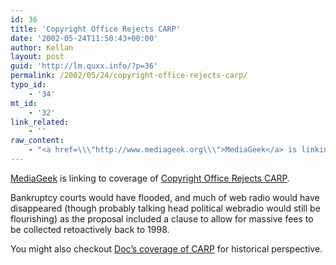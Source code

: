 ```yaml
---
id: 36
title: 'Copyright Office Rejects CARP'
date: '2002-05-24T11:50:43+00:00'
author: Kellan
layout: post
guid: 'http://lm.quxx.info/?p=36'
permalink: /2002/05/24/copyright-office-rejects-carp/
typo_id:
    - '34'
mt_id:
    - '32'
link_related:
    - ''
raw_content:
    - "<a href=\\\"http://www.mediageek.org\\\">MediaGeek</a> is linking to coverage of <a href=\\\"http://www.mediageek.org/2002_05_01_archive_index.html#85107864\\\">Copyright Office Rejects CARP</a>.  \r\n<p>\r\nBankruptcy courts would have flooded, and much of web radio would have disappeared (though probably \r\ntalking head political webradio would still be flourishing) as the proposal included a clause to allow for massive \r\nfees to be collected retoactively back to 1998.\r\n<p>\r\nYou might also checkout <a href=\\\"http://doc.weblogs.com/2002/03/11#crap\\\">Doc\\'s coverage of CARP</a> for historical perspective."
---
```


[MediaGeek](http://www.mediageek.org) is linking to coverage of [Copyright Office Rejects CARP](http://www.mediageek.org/2002_05_01_archive_index.html#85107864).

Bankruptcy courts would have flooded, and much of web radio would have disappeared (though probably talking head political webradio would still be flourishing) as the proposal included a clause to allow for massive fees to be collected retoactively back to 1998.

You might also checkout [Doc’s coverage of CARP](http://doc.weblogs.com/2002/03/11#crap) for historical perspective.